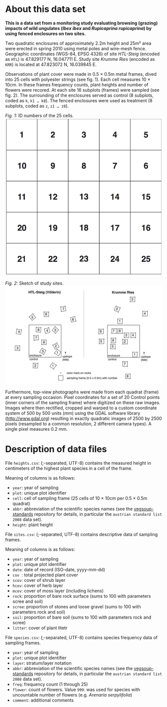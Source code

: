About this data set
===================

**This is a data set from a monitoring study evaluating browsing (grazing) impacts of wild ungulates (*Ibex ibex* and *Rupicaprina rupicaprina*) by using fenced enclosures on two sites.**

Two quadratic enclosures of approximately 2.2m height and 25m² area were erected in spring 2010 using metal poles and wire-mesh fence. Geographic coordinates (WGS-84, EPSG 4326) of site *HTL-Steig* (encoded as `HTL`) is 47.829177 N, 16.047711 E. Study site *Krumme Ries* (encoded as `KRR`) is located at 47.823072 N, 16.039845 E.

Observations of plant cover were made in 0.5 × 0.5m metal frames, dived into 25 cells with polyester strings (see fig. 1). Each cell measures 10 × 10cm. In these frames frequency counts, plant heights and number of flowers were recored. At each site 16 subplots (frames) were sampled (see fig. 2). The surrounding of the enclosures served as control (8 subplots, coded as `k`, `k1 … k8`). The fenced enclosures were used as treatment (8 subplots, coded as `z`, `z1 … z8`).

*Fig. 1:* ID numbers of the 25 cells.![*Fig. 1:* ID numbers of the 25 cells.](cells.png)

*Fig. 2:* Sketch of study sites.![*Fig. 2:* Sketch of study sites.](sketch.png)


Furthermore, top-view photographs were made from each quadrat (frame) at every sampling occasion. Pixel coordinates for a set of 20 Control points (inner corners of the sampling frame) where digitized on these raw images. Images where then rectified, cropped and warped to a custom coordinate system of 500 by 500 units (mm) using the GDAL software library (http://www.gdal.org) resulting in exactly quadratic images of 2500 by 2500 pixels (resampled to a common resolution, 2 different camera types). A single pixel measures 0.2 mm.

Description of data files
=========================

File `heights.csv`: (;-separated, UTF-8) contains the measured height in centimeters of the highest plant species in a cell of the frame.

Meaning of columns is as follows:

+ `year`: year of sampling
+ `plot`: unique plot identifier
+ `cell`: cell of sampling frame (25 cells of 10 × 10cm per 0.5 × 0.5m quadrat)
+ `abbr`: abbreviation of the scientific species names (see the [vegsoup-standards](https://github.com/kardinal-eros/vegsoup-standards) repository for details, in particular the `austrian standard list 2008` data set).
+ `height`: plant height

File `sites.csv`: (;-separated, UTF-8) contains descriptive data of sampling frames.

Meaning of columns is as follows:

+ `year`: year of sampling
+ `plot`: unique plot identifier
+ `date`: date of record (ISO-date, yyyy-mm-dd)
+ `cov `: total projected plant cover
+ `scov`: cover of shrub layer
+ `hcov`: cover of herb layer
+ `mcov`: cover of moss layer (including lichens)
+ `rock`: proportion of bare rock surface (sums to 100 with parameters scree and soil)
+ `scree`: proportion of stones and loose gravel  (sums to 100 with parameters rock and soil)
+ `soil`: proportion of bare soil  (sums to 100 with parameters rock and scree)
+ `litter`: cover of plant litetr

File `species.csv`: (;-separated, UTF-8) contains species frequency data of sampling frames.

+ `year`:  year of sampling
+ `plot`: unique plot identifier
+ `layer`: stratum/layer notation
+ `abbr`: abbreviation of the scientific species names (see the [vegsoup-standards](https://github.com/kardinal-eros/vegsoup-standards) repository for details, in particular the `austrian standard list 2008` data set).
+ `freq`: frequency count (1 through 25)
+ `flower`: count of flowers. Value `999`: was used for species with uncountable number of flowers (e.g. *Arenaria serpylifolia*)
+ `comment`: additional comments